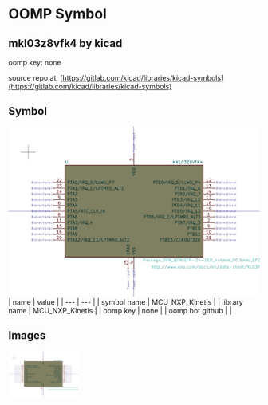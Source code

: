 # OOMP Symbol  
## mkl03z8vfk4  by kicad  
  
oomp key: none  
  
source repo at: [https://gitlab.com/kicad/libraries/kicad-symbols](https://gitlab.com/kicad/libraries/kicad-symbols)  
## Symbol  
  
[![working.png](working_600.png)](working.png)  
| name | value | 
| --- | --- | 
| symbol name | MCU_NXP_Kinetis | 
| library name | MCU_NXP_Kinetis | 
| oomp key | none | 
| oomp bot github |  | 
## Images  
  
[![working.png](working_140.png)](working.png)  
